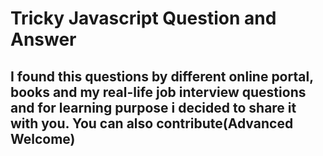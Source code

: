 # Tricky Javascript Question and Answer

## I found this questions by different online portal, books and my real-life job interview questions and for learning purpose i decided to share it with you. You can also contribute(Advanced Welcome)